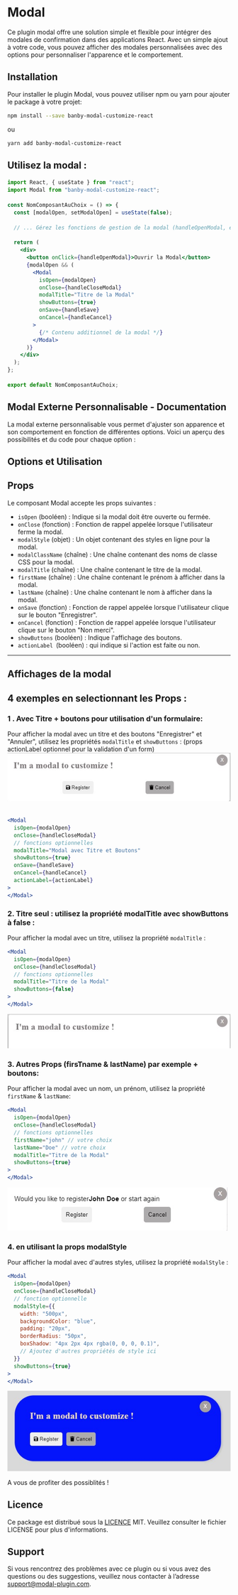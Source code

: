 

# Modal

Ce plugin modal offre une solution simple et flexible pour intégrer des modales de confirmation dans des applications React.
Avec un simple ajout à votre code, vous pouvez afficher des modales personnalisées avec des options pour personnaliser l'apparence et le comportement.

## Installation

Pour installer le plugin Modal, vous pouvez utiliser npm ou yarn pour ajouter le package à votre projet:

```bash
npm install --save banby-modal-customize-react

```
ou
```bash
yarn add banby-modal-customize-react

```
## Utilisez la modal :
```jsx
import React, { useState } from "react";
import Modal from "banby-modal-customize-react";

const NomComposantAuChoix = () => {
  const [modalOpen, setModalOpen] = useState(false);

  // ... Gérez les fonctions de gestion de la modal (handleOpenModal, etc.)

  return (
    <div>
      <button onClick={handleOpenModal}>Ouvrir la Modal</button>
      {modalOpen && (
        <Modal
          isOpen={modalOpen}
          onClose={handleCloseModal}
          modalTitle="Titre de la Modal"
          showButtons={true}
          onSave={handleSave}
          onCancel={handleCancel}
        >
          {/* Contenu additionnel de la modal */}
        </Modal>
      )}
    </div>
  );
};

export default NomComposantAuChoix;
```

## Modal Externe Personnalisable - Documentation

La modal externe personnalisable vous permet d'ajuster son apparence et son comportement en fonction de différentes options. Voici un aperçu des possibilités et du code pour chaque option :

## Options et Utilisation

## Props

Le composant Modal accepte les props suivantes :

- `isOpen` (booléen) : Indique si la modal doit être ouverte ou fermée.
- `onClose` (fonction) : Fonction de rappel appelée lorsque l'utilisateur ferme la modal.
- `modalStyle` (objet) : Un objet contenant des styles en ligne pour la modal.
- `modalClassName` (chaîne) : Une chaîne contenant des noms de classe CSS pour la modal.
- `modalTitle` (chaîne) : Une chaîne contenant le titre de la modal.
- `firstName` (chaîne) : Une chaîne contenant le prénom à afficher dans la modal.
- `lastName` (chaîne) : Une chaîne contenant le nom à afficher dans la modal.
- `onSave` (fonction) : Fonction de rappel appelée lorsque l'utilisateur clique sur le bouton "Enregistrer".
- `onCancel` (fonction) : Fonction de rappel appelée lorsque l'utilisateur clique sur le bouton "Non merci".
- `showButtons` (booléen) : Indique l'affichage des boutons.
- `actionLabel `(booléen) : qui indique si l'action est faite ou non.

---
## Affichages de la modal 
## 4 exemples en selectionnant les Props :

### 1 . Avec Titre + boutons pour utilisation d'un formulaire:
Pour afficher la modal avec un titre et des boutons "Enregistrer" et "Annuler", utilisez les propriétés `modalTitle` et `showButtons` :
(props actionLabel optionnel pour la validation d'un form)
![modal2](./public/modal_example1.jpg)

```jsx

<Modal
  isOpen={modalOpen}
  onClose={handleCloseModal}
  // fonctions optionnelles
  modalTitle="Modal avec Titre et Boutons"
  showButtons={true}
  onSave={handleSave}
  onCancel={handleCancel}
  actionLabel={actionLabel}
>
</Modal>
```

### 2. Titre seul :  utilisez la propriété modalTitle avec showButtons à false :
Pour afficher la modal avec un titre, utilisez la propriété `modalTitle` :

```jsx
<Modal
  isOpen={modalOpen}
  onClose={handleCloseModal}
  // fonctions optionnelles
  modalTitle="Titre de la Modal"
  showButtons={false}
>
</Modal>
```
![modal 2](./public/modal_example2.jpg)


### 3. Autres Props (firsTname & lastName) par exemple + boutons: 
Pour afficher la modal avec un nom, un prénom, utilisez la propriété `firstName` & `lastName`:
```jsx
<Modal
  isOpen={modalOpen}
  onClose={handleCloseModal}
  // fonctions optionnelles
  firstName="john" // votre choix
  lastName="Doe" // votre choix
  modalTitle="Titre de la Modal"
  showButtons={true}
>
</Modal>
```
![modal 3](./public/modal_example3.jpg)

### 4. en utilisant la props modalStyle
Pour afficher la modal avec d'autres styles, utilisez la propriété `modalStyle` :
```jsx
<Modal
  isOpen={modalOpen}
  onClose={handleCloseModal}
  // fonction optionnelle
  modalStyle={{
    width: "500px",
    backgroundColor: "blue",
    padding: "20px",
    borderRadius: "50px",
    boxShadow: "4px 2px 4px rgba(0, 0, 0, 0.1)",
    // Ajoutez d'autres propriétés de style ici
  }}
  showButtons={true}
>
</Modal>
```
![modal 4](./public/modal_example4.jpg)
  

A vous de profiter des possiblités ! 

## Licence

Ce package est distribué sous la [LICENCE](https://opensource.org/licenses/MIT) MIT. Veuillez consulter le fichier LICENSE pour plus d'informations.

## Support
Si vous rencontrez des problèmes avec ce plugin ou si vous avez des questions ou des suggestions, veuillez nous contacter à l’adresse support@modal-plugin.com.

